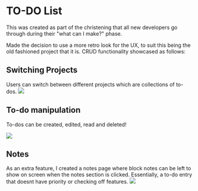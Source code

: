 # TO-DO List #

This was created as part of the christening that all new developers go through during their "what can I make?" phase.

Made the decision to use a more retro look for the UX, to suit this being the old fashioned project that it is. CRUD functionality showcased as follows:

## Switching Projects ##
Users can switch between different projects which are collections of to-dos.
![](https://github.com/Anthony-McDonald/to-do-list/assets/89093671/263ad97f-9659-4667-819b-f83d4899ddbd)

## To-do manipulation ##
To-dos can be created, edited, read and deleted!

![](https://github.com/Anthony-McDonald/to-do-list/assets/89093671/ed6d2621-fb6f-433c-92fe-e1115e171047)

## Notes ##
As an extra feature, I created a notes page where block notes can be left to show on screen when the notes section is clicked. Essentially, a to-do entry that doesnt have priority or checking off features.
![](https://github.com/Anthony-McDonald/to-do-list/assets/89093671/6c6a0399-c204-4782-b5ad-9997d80570ca)



